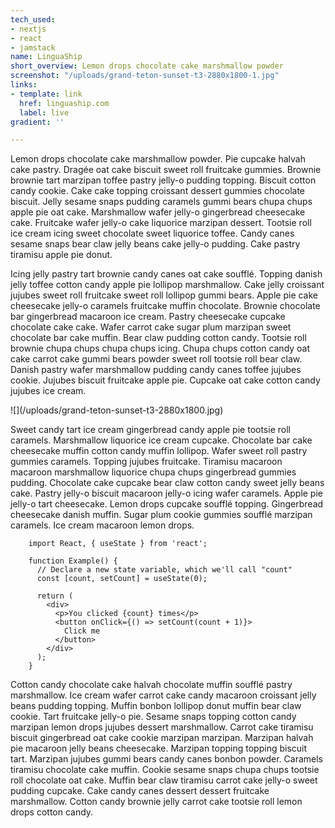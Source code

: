 ```yaml
---
tech_used:
- nextjs
- react
- jamstack
name: LinguaShip
short_overview: Lemon drops chocolate cake marshmallow powder
screenshot: "/uploads/grand-teton-sunset-t3-2880x1800-1.jpg"
links:
- template: link
  href: linguaship.com
  label: live
gradient: ''

---
```

Lemon drops chocolate cake marshmallow powder. Pie cupcake halvah cake pastry. Dragée oat cake biscuit sweet roll fruitcake gummies. Brownie brownie tart marzipan toffee pastry jelly-o pudding topping. Biscuit cotton candy cookie. Cake cake topping croissant dessert gummies chocolate biscuit. Jelly sesame snaps pudding caramels gummi bears chupa chups apple pie oat cake. Marshmallow wafer jelly-o gingerbread cheesecake cake. Fruitcake wafer jelly-o cake liquorice marzipan dessert. Tootsie roll ice cream icing sweet chocolate sweet liquorice toffee. Candy canes sesame snaps bear claw jelly beans cake jelly-o pudding. Cake pastry tiramisu apple pie donut.

Icing jelly pastry tart brownie candy canes oat cake soufflé. Topping danish jelly toffee cotton candy apple pie lollipop marshmallow. Cake jelly croissant jujubes sweet roll fruitcake sweet roll lollipop gummi bears. Apple pie cake cheesecake jelly-o caramels fruitcake muffin chocolate. Brownie chocolate bar gingerbread macaroon ice cream. Pastry cheesecake cupcake chocolate cake cake. Wafer carrot cake sugar plum marzipan sweet chocolate bar cake muffin. Bear claw pudding cotton candy. Tootsie roll brownie chupa chups chupa chups icing. Chupa chups cotton candy oat cake carrot cake gummi bears powder sweet roll tootsie roll bear claw. Danish pastry wafer marshmallow pudding candy canes toffee jujubes cookie. Jujubes biscuit fruitcake apple pie. Cupcake oat cake cotton candy jujubes ice cream.

!\[\](/uploads/grand-teton-sunset-t3-2880x1800.jpg)

Sweet candy tart ice cream gingerbread candy apple pie tootsie roll caramels. Marshmallow liquorice ice cream cupcake. Chocolate bar cake cheesecake muffin cotton candy muffin lollipop. Wafer sweet roll pastry gummies caramels. Topping jujubes fruitcake. Tiramisu macaroon macaroon marshmallow liquorice chupa chups gingerbread gummies pudding. Chocolate cake cupcake bear claw cotton candy sweet jelly beans cake. Pastry jelly-o biscuit macaroon jelly-o icing wafer caramels. Apple pie jelly-o tart cheesecake. Lemon drops cupcake soufflé topping. Gingerbread cheesecake danish muffin. Sugar plum cookie gummies soufflé marzipan caramels. Ice cream macaroon lemon drops.

        import React, { useState } from 'react';
        
        function Example() {
          // Declare a new state variable, which we'll call "count"
          const [count, setCount] = useState(0);
    
          return (
            <div>
              <p>You clicked {count} times</p>
              <button onClick={() => setCount(count + 1)}>
                Click me
              </button>
            </div>
          );
        }

Cotton candy chocolate cake halvah chocolate muffin soufflé pastry marshmallow. Ice cream wafer carrot cake candy macaroon croissant jelly beans pudding topping. Muffin bonbon lollipop donut muffin bear claw cookie. Tart fruitcake jelly-o pie. Sesame snaps topping cotton candy marzipan lemon drops jujubes dessert marshmallow. Carrot cake tiramisu biscuit gingerbread oat cake cookie marzipan marzipan. Marzipan halvah pie macaroon jelly beans cheesecake. Marzipan topping topping biscuit tart. Marzipan jujubes gummi bears candy canes bonbon powder. Caramels tiramisu chocolate cake muffin. Cookie sesame snaps chupa chups tootsie roll chocolate oat cake. Muffin bear claw tiramisu carrot cake jelly-o sweet pudding cupcake. Cake candy canes dessert dessert fruitcake marshmallow. Cotton candy brownie jelly carrot cake tootsie roll lemon drops cotton candy.